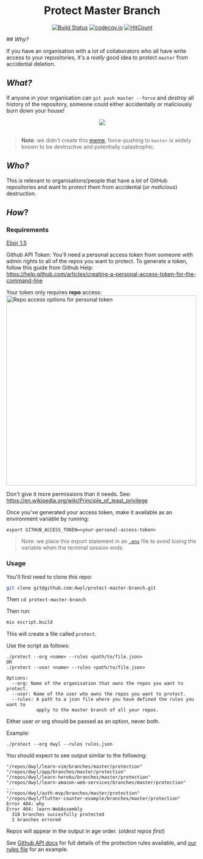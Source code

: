 <div align="center">

# Protect Master Branch

[![Build Status](https://img.shields.io/travis/dwyl/protect-master-branch/master.svg?style=flat-square)](https://travis-ci.org/dwyl/protect-master-branch)
[![codecov.io](https://img.shields.io/codecov/c/github/dwyl/protect-master-branch/master.svg?style=flat-square)](http://codecov.io/github/dwyl/protect-master-branch?branch=master)
[![HitCount](http://hits.dwyl.com/dwyl/protect-master-branch.svg)](http://hits.dwyl.com/dwyl/protect-master-branch)

</div>

## _Why?_

If you have an organisation
with a lot of collaborators
who all have write access to your repositories,
it's a _really_ good idea
to protect `master` from accidental deletion.


## _What?_

If anyone in your organisation can
`git push master --force`
and _destroy_ all history of the repository,
someone could either accidentally or maliciously
burn down your house!

<div align="center">
    <a href="https://www.google.com/search?q=git+push+master+--force&source=lnms&tbm=isch">
        <img src="https://user-images.githubusercontent.com/194400/66544431-049f0a00-eb30-11e9-8ccc-696d2016a05b.png">
    </a>
</div>
<br />

> **Note**: we didn't create this
[meme](https://www.google.com/search?q=git+push+master+--force&tbm=isch),
force-pushing to `master` is widely known to be destructive
and potentially catastrophic.


## _Who?_

This is relevant to organisations/people
that have a _lot_ of GitHub repositories
and want to protect them from accidental
(_or malicious_) destruction.


## _How_?

### Requirements

[Elixir 1.5](http://elixir-lang.github.io/install.html)

Github API Token:
You'll need a personal access token
from someone with admin rights
to all of the repos you want to protect.
To generate a token,
follow this guide from Github Help:
https://help.github.com/articles/creating-a-personal-access-token-for-the-command-line

Your token only requires **repo** access:  
<img width="500" alt="Repo access options for personal token"
src="https://user-images.githubusercontent.com/8939909/32742752-3a9f68d2-c8a2-11e7-9251-e022095f6ee0.png">  

Don't give it more permissions than it needs.
See: https://en.wikipedia.org/wiki/Principle_of_least_privilege

Once you've generated your access token,
make it available as an environment variable by running:

```
export GITHUB_ACCESS_TOKEN=<your-personal-access-token>
```

> Note: we place this export statement
in an
[`.env`](https://github.com/dwyl/learn-environment-variables#3-use-a-env-file-locally-which-you-can-gitignore)
file to avoid losing the variable when the terminal session ends.




### Usage

You'll first need to clone this repo:  

```sh
git clone git@github.com:dwyl/protect-master-branch.git
```

Then `cd protect-master-branch`

Then run:  
```sh
mix escript.build
```

This will create a file called `protect`.

Use the script as follows:  
```
./protect --org <name> --rules <path/to/file.json>
OR
./protect --user <name> --rules <path/to/file.json>

Options:
  --org: Name of the organisation that owns the repos you want to protect.
  --user: Name of the user who owns the repos you want to protect.
  --rules: A path to a json file where you have defined the rules you want to
           apply to the master branch of all your repos.
```

Either user _or_ org should be passed as an option, never both.

Example:
```
./protect --org dwyl --rules rules.json
```

You should expect to see output similar to the following:

```
"/repos/dwyl/learn-vim/branches/master/protection"
"/repos/dwyl/app/branches/master/protection"
"/repos/dwyl/learn-heroku/branches/master/protection"
"/repos/dwyl/learn-amazon-web-services/branches/master/protection"
...
"/repos/dwyl/auth-mvp/branches/master/protection"
"/repos/dwyl/flutter-counter-example/branches/master/protection"
Error 404: why
Error 404: learn-WebAssembly
  318 branches succesfully protected
  2 branches errored
```

Repos will appear in the output in age order.
(_oldest repos first_)


 See [Github API docs](https://developer.github.com/v3/repos/branches/#update-branch-protection) for full details of the protection rules available, and [our rules file](https://github.com/dwyl/protect-master-branch/blob/master/rules.json) for an example.
